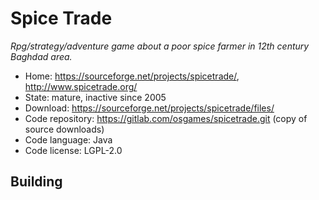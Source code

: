# Spice Trade

_Rpg/strategy/adventure game about a poor spice farmer in 12th century Baghdad area._

- Home: https://sourceforge.net/projects/spicetrade/, http://www.spicetrade.org/
- State: mature, inactive since 2005
- Download: https://sourceforge.net/projects/spicetrade/files/
- Code repository: https://gitlab.com/osgames/spicetrade.git (copy of source downloads)
- Code language: Java
- Code license: LGPL-2.0

## Building

